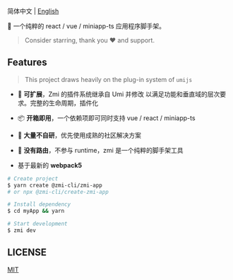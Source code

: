 简体中文 | [English](./README.md)

🎃 一个纯粹的 react / vue / miniapp-ts 应用程序脚手架。

> Consider starring, thank you ❤️ and support.

## Features

> This project draws heavily on the plug-in system of `umijs`

- 🎉 **可扩展**，Zmi 的插件系统继承自 Umi 并修改 以满足功能和垂直域的层次要求。完整的生命周期，插件化

- 📦 **开箱即用**，一个依赖项即可同时支持 vue / react / miniapp-ts

- 🚀 **大量不自研**，优先使用成熟的社区解决方案

- 🌴 **没有路由**，不参与 runtime，zmi 是一个纯粹的脚手架工具

- 基于最新的 **webpack5**

```bash
# Create project
$ yarn create @zmi-cli/zmi-app
# or npx @zmi-cli/create-zmi-app

# Install dependency
$ cd myApp && yarn

# Start development
$ zmi dev
```

## LICENSE

[MIT](https://github.com/l-zoy/zmi/blob/main/LICENSE)
